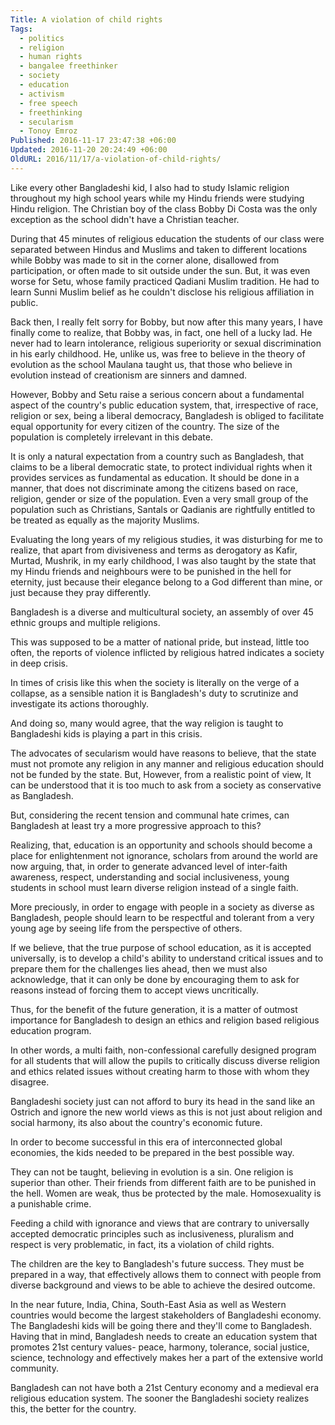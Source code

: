 ```yaml
---
Title: A violation of child rights
Tags:
  - politics
  - religion
  - human rights
  - bangalee freethinker
  - society
  - education
  - activism
  - free speech
  - freethinking
  - secularism
  - Tonoy Emroz
Published: 2016-11-17 23:47:38 +06:00
Updated: 2016-11-20 20:24:49 +06:00
OldURL: 2016/11/17/a-violation-of-child-rights/
---
```


Like every other Bangladeshi kid, I also had to study Islamic religion throughout my high school years while my Hindu friends were studying Hindu religion. The Christian boy of the class Bobby Di Costa was the only exception as the school didn't have a Christian teacher.

During that 45 minutes of religious education the students of our class were separated between Hindus and Muslims and taken to different locations while Bobby was made to sit in the corner alone, disallowed from participation, or often made to sit outside under the sun. But, it was even worse for Setu, whose family practiced Qadiani Muslim tradition. He had to learn Sunni Muslim belief as he couldn't disclose his religious affiliation in public.

Back then, I really felt sorry for Bobby, but now after this many years, I have finally come to realize, that Bobby was, in fact, one hell of a lucky lad. He never had to learn intolerance, religious superiority or sexual discrimination in his early childhood. He, unlike us, was free to believe in the theory of evolution as the school Maulana taught us, that those who believe in evolution instead of creationism are sinners and damned.

However, Bobby and Setu raise a serious concern about a fundamental aspect of the country's public education system, that, irrespective of race, religion or sex, being a liberal democracy, Bangladesh is obliged to facilitate equal opportunity for every citizen of the country. The size of the population is completely irrelevant in this debate.

It is only a natural expectation from a country such as Bangladesh, that claims to be a liberal democratic state, to protect individual rights when it provides services as fundamental as education. It should be done in a manner, that does not discriminate among the citizens based on race, religion, gender or size of the population. Even a very small group of the population such as Christians, Santals or Qadianis are rightfully entitled to be treated as equally as the majority Muslims.

Evaluating the long years of my religious studies, it was disturbing for me to realize, that apart from divisiveness and terms as derogatory as Kafir, Murtad, Mushrik, in my early childhood, I was also taught by the state that my Hindu friends and neighbours were to be punished in the hell for eternity, just because their elegance belong to a God different than mine, or just because they pray differently.

Bangladesh is a diverse and multicultural society, an assembly of over 45 ethnic groups and multiple religions.

This was supposed to be a matter of national pride, but instead, little too often, the reports of violence inflicted by religious hatred indicates a society in deep crisis.

In times of crisis like this when the society is literally on the verge of a collapse, as a sensible nation it is Bangladesh's duty to scrutinize and investigate its actions thoroughly.

And doing so, many would agree, that the way religion is taught to Bangladeshi kids is playing a part in this crisis.

The advocates of secularism would have reasons to believe, that the state must not promote any religion in any manner and religious education should not be funded by the state. But, However, from a realistic point of view, It can be understood that it is too much to ask from a society as conservative as Bangladesh.

But, considering the recent tension and communal hate crimes, can Bangladesh at least try a more progressive approach to this?

Realizing, that, education is an opportunity and schools should become a place for enlightenment not ignorance, scholars from around the world are now arguing, that, in order to generate advanced level of inter-faith awareness, respect, understanding and social inclusiveness, young students in school must learn diverse religion instead of a single faith.

More preciously, in order to engage with people in a society as diverse as Bangladesh, people should learn to be respectful and tolerant from a very young age by seeing life from the perspective of others.

If we believe, that the true purpose of school education, as it is accepted universally, is to develop a child's ability to understand critical issues and to prepare them for the challenges lies ahead, then we must also acknowledge, that it can only be done by encouraging them to ask for reasons instead of forcing them to accept views uncritically.

Thus, for the benefit of the future generation, it is a matter of outmost importance for Bangladesh to design an ethics and religion based religious education program.

In other words, a multi faith, non-confessional carefully designed program for all students that will allow the pupils to critically discuss diverse religion and ethics related issues without creating harm to those with whom they disagree.

Bangladeshi society just can not afford to bury its head in the sand like an Ostrich and ignore the new world views as this is not just about religion and social harmony, its also about the country's economic future.

In order to become successful in this era of interconnected global economies, the kids needed to be prepared in the best possible way.

They can not be taught, believing in evolution is a sin. One religion is superior than other. Their friends from different faith are to be punished in the hell. Women are weak, thus be protected by the male. Homosexuality is a punishable crime.

Feeding a child with ignorance and views that are contrary to universally accepted democratic principles such as inclusiveness, pluralism and respect is very problematic, in fact, its a violation of child rights.

The children are the key to Bangladesh's future success. They must be prepared in a way, that effectively allows them to connect with people from diverse background and views to be able to achieve the desired outcome.

In the near future, India, China, South-East Asia as well as Western countries would become the largest stakeholders of Bangladeshi economy. The Bangladeshi kids will be going there and they'll come to Bangladesh. Having that in mind, Bangladesh needs to create an education system that promotes 21st century values- peace, harmony, tolerance, social justice, science, technology and effectively makes her a part of the extensive world community.

Bangladesh can not have both a 21st Century economy and a medieval era religious education system. The sooner the Bangladeshi society realizes this, the better for the country.
